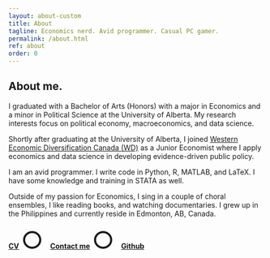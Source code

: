 ```yaml
---
layout: about-custom
title: About
tagline: Economics nerd. Avid programmer. Casual PC gamer.
permalink: /about.html
ref: about
order: 0
---
```

## About me.
I graduated with a Bachelor of Arts (Honors) with a major in Economics and a minor in Political Science at the University of Alberta. My research interests focus on political economy, macroeconomics, and data science. 

Shortly after graduating at the University of Alberta, I joined [Western Economic Diversification Canada (WD)](https://www.wd-deo.gc.ca/eng/home.asp) as a Junior Economist where 
I apply economics and data science in developing evidence-driven public policy. 

I am an avid programmer. I write code in Python, R, MATLAB, and LaTeX. I have some knowledge and training in STATA as well. 

Outside of my passion for Economics, I sing in a couple of choral ensembles, I like reading books, and watching documentaries. I grew up in the Philippines and currently reside in Edmonton, AB, Canada.

[**CV**](LJ-Valencia-CV.pdf) <font size="8"> ○ </font> [**Contact me**](mailto:lebjenri@ualberta.ca) <font size="8"> ○ </font> [**Github**](https://github.com/lj-valencia)

